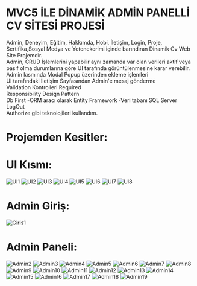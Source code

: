 # MVC5 İLE DİNAMİK ADMİN PANELLİ CV SİTESİ PROJESİ

Admin, Deneyim, Eğitim, Hakkımda, Hobi, İletişim, Login, Proje, Sertifika,Sosyal Medya ve Yetenekerimi içinde barındıran Dinamik Cv Web Site Projemdir.<br/>
Admin, CRUD İşlemlerini yapabilir aynı zamanda var olan verileri aktif veya pasif olma durumlarına göre UI tarafında görüntülenmesine karar verebilir.<br/>
Admin kısmında Modal Popup üzerinden ekleme işlemleri<br/>
UI tarafındaki İletişim Sayfasından Admin'e mesaj gönderme<br/>
Validation Kontrolleri Required<br/>
Responsibility Design Pattern<br/>
Db First -ORM aracı olarak Entity Framework -Veri tabanı SQL Server<br/>
LogOut</br>
Authorize gibi teknolojileri kullandım.<br/>

# Projemden Kesitler: 

# UI Kısmı:
![UI1](https://github.com/user-attachments/assets/45e9ef97-81ae-4cfa-974a-1caa138a80da)
![UI2](https://github.com/user-attachments/assets/431b2f02-8a39-471f-b477-6c3c56196bbf)
![UI3](https://github.com/user-attachments/assets/44550469-6c3f-4d06-b86f-70389d3998da)
![UI4](https://github.com/user-attachments/assets/8631847e-a4b6-4da3-9961-b435bded40b2)
![UI5](https://github.com/user-attachments/assets/0fd0f07b-fd7a-43eb-9cd3-a2e698781d30)
![UI6](https://github.com/user-attachments/assets/cbfffdc2-7989-4a38-893a-ae37d1adebc3)
![UI7](https://github.com/user-attachments/assets/8763ae02-da36-404e-be19-679d93b8abc5)
![UI8](https://github.com/user-attachments/assets/27c921e5-f39d-4bc2-9867-db5eae5fbc41)

# Admin Giriş:
![Giris1](https://github.com/user-attachments/assets/24319ea0-bd96-4aa6-bbf0-3c1245419eef)

# Admin Paneli:
![Admin2](https://github.com/user-attachments/assets/bd472067-d0c5-450f-b0cf-869f78115dd6)
![Admin3](https://github.com/user-attachments/assets/50cebc61-05fc-49ef-8340-52f7106fed2b)
![Admin4](https://github.com/user-attachments/assets/3435f853-7675-4b9d-be8a-ca351fb0eb55)
![Admin5](https://github.com/user-attachments/assets/2a58d409-3af0-403b-b10c-2143053b9f84)
![Admin6](https://github.com/user-attachments/assets/f203b59e-958c-41e7-a0c4-66884d6739ba)
![Admin7](https://github.com/user-attachments/assets/28fdb52a-63ca-4b35-8a2f-e5af6393513b)
![Admin8](https://github.com/user-attachments/assets/e71d335b-295b-4ca9-8515-7953bf3ec17f)
![Admin9](https://github.com/user-attachments/assets/6aac8f5b-2139-4635-86ea-388d31c86fc9)
![Admin10](https://github.com/user-attachments/assets/cc08f2b4-e1ab-44ba-9adf-1a248f02d29b)
![Admin11](https://github.com/user-attachments/assets/4e554e4d-770b-42a3-bbf9-793014e4c2c1)
![Admin12](https://github.com/user-attachments/assets/ed34183f-669c-45f1-a6eb-6387b3ed005e)
![Admin13](https://github.com/user-attachments/assets/26264244-85a4-4d91-a431-f31a086324cf)
![Admin14](https://github.com/user-attachments/assets/738b1b43-d45c-43b5-821a-adc8d805e51f)
![Admin15](https://github.com/user-attachments/assets/520e2984-2dbf-42b4-a3ae-bc02d0926e7b)
![Admin16](https://github.com/user-attachments/assets/3acf14c7-b636-409f-b191-dcb535575d7e)
![Admin17](https://github.com/user-attachments/assets/a5bc2937-19b9-4201-bc99-0df8c870a1cb)
![Admin18](https://github.com/user-attachments/assets/de5eab56-d2e4-48e0-8306-aaad44d872a4)
![Admin19](https://github.com/user-attachments/assets/e5b196cb-b0a1-4653-bf14-f2e83f8765e5)
